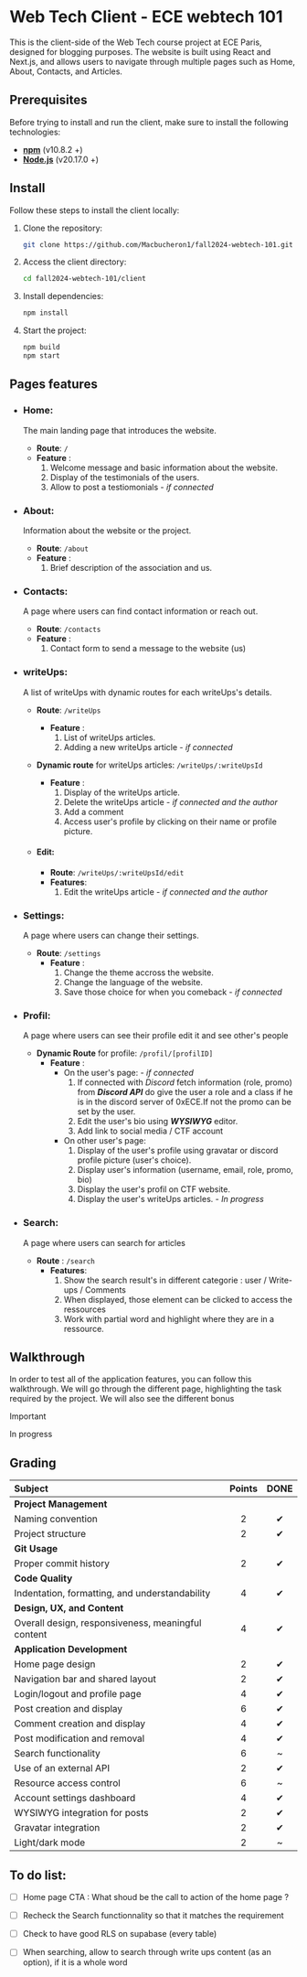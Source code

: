 # Web Tech Client - ECE webtech 101

This is the client-side of the Web Tech course project at ECE Paris, designed for blogging purposes. The website is built using React and Next.js, and allows users to navigate through multiple pages such as Home, About, Contacts, and Articles.

## Prerequisites

Before trying to install and run the client, make sure to install the following technologies:

- **[npm](https://docs.npmjs.com/cli/v10/commands/npm-install)** (v10.8.2 +)
- **[Node.js](https://nodejs.org/en/download/package-manager)** (v20.17.0 +)

## Install

Follow these steps to install the client locally:

1. Clone the repository:

    ```bash
    git clone https://github.com/Macbucheron1/fall2024-webtech-101.git
    ```

2. Access the client directory:

    ```bash
    cd fall2024-webtech-101/client
    ```

3. Install dependencies:

    ```bash
    npm install
    ```

4. Start the project:

    ```bash
    npm build
    npm start
    ```

## Pages features

- ### Home: 
    The main landing page that introduces the website.
    - **Route**: `/`
    - **Feature** :
        1. Welcome message and basic information about the website.
        2. Display of the testimonials of the users.
        3. Allow to post a testiomonials - *if connected*

- ### About: 
    Information about the website or the project.
    - **Route**: `/about`
    - **Feature** : 
        1. Brief description of the association and us.

- ### Contacts: 
    A page where users can find contact information or reach out.

    - **Route**: `/contacts`
    - **Feature** : 
        1. Contact form to send a message to the website (us)

- ### writeUps: 
    A list of writeUps with dynamic routes for each writeUps's details.
    - **Route**: `/writeUps`
        - **Feature** : 
            1. List of writeUps articles.
            2. Adding a new writeUps article - *if connected*

    - **Dynamic route** for writeUps articles: `/writeUps/:writeUpsId`
        - **Feature** : 
            1. Display of the writeUps article.
            2. Delete the writeUps article - *if connected and the author*
            3. Add a comment
            4. Access user's profile by clicking on their name or profile picture.

    - #### Edit: 
        - **Route**: `/writeUps/:writeUpsId/edit`
        - **Features**:
            1. Edit the writeUps article - *if connected and the author*

- ### Settings: 
    A page where users can change their settings.
    - **Route**: `/settings`
        - **Feature** : 
            1. Change the theme accross the website.
            2. Change the language of the website.
            3. Save those choice for when you comeback - *if connected*

- ### Profil: 
    A page where users can see their profile edit it and see other's people
    - **Dynamic Route** for profile: `/profil/[profilID]`
        - **Feature** : 
            - On the user's page: - *if connected*
                1. If connected with *Discord* fetch information (role, promo) from *__Discord API__* do give the user a role and a class if he is in the discord server of 0xECE.If not the promo can be set by the user. 
                2. Edit the user's bio using *__WYSIWYG__* editor.
                3. Add link to social media / CTF account
            - On other user's page:
                1. Display of the user's profile using gravatar or discord profile picture (user's choice).
                2. Display user's information (username, email, role, promo, bio)
                2. Display the user's profil on CTF website.
                3. Display the user's writeUps articles. - *In progress*
            

- ### Search: 
    A page where users can search for articles
    - **Route** : `/search`
        - **Features**: 
            1. Show the search result's in different categorie : user / Write-ups / Comments
            2. When displayed, those element can be clicked to access the ressources
            3. Work with partial word and highlight where they are in a ressource.

## Walkthrough

In order to test all of the application features, you can follow this walkthrough. We will go through
the different page, highlighting the task required by the project. We will also see the different bonus

> [!IMPORTANT]
> In progress

## Grading

| **Subject**                                                     | **Points** | **DONE** |
| :-------------------------------------------------------------- | :--------: | :------: |
| **Project Management**                                          |            |          |
| Naming convention                                               |     2      |    ✔     |
| Project structure                                               |     2      |    ✔     |
| **Git Usage**                                                   |            |          |
| Proper commit history                                           |     2      |    ✔     |
| **Code Quality**                                                |            |          |
| Indentation, formatting, and understandability                  |     4      |    ✔     |
| **Design, UX, and Content**                                     |            |          |
| Overall design, responsiveness, meaningful content              |     4      |    ✔     |
| **Application Development**                                     |            |          |
| Home page design                                                |     2      |    ✔     |
| Navigation bar and shared layout                                |     2      |    ✔     |
| Login/logout and profile page                                   |     4      |    ✔     |
| Post creation and display                                       |     6      |    ✔     |
| Comment creation and display                                    |     4      |    ✔     |
| Post modification and removal                                   |     4      |    ✔     |
| Search functionality                                            |     6      |    ~     |
| Use of an external API                                          |     2      |    ✔     |
| Resource access control                                         |     6      |    ~     |
| Account settings dashboard                                      |     4      |    ✔     |
| WYSIWYG integration for posts                                   |     2      |    ✔     |
| Gravatar integration                                            |     2      |    ✔     |
| Light/dark mode                                                 |     2      |    ~     |


## To do list:

- [ ] Home page CTA : What shoud be the call to action of the home page ?
- [ ] Recheck the Search functionnality so that it matches the requirement
- [ ] Check to have good RLS on supabase (every table)
- [ ] When searching, allow to search through write ups content (as an option), if it is a whole word



